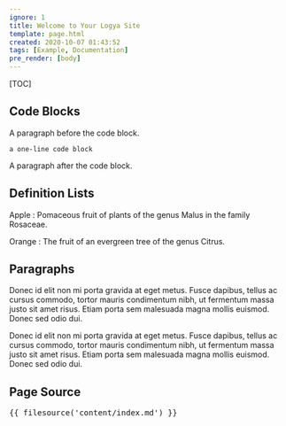 ```yaml
---
ignore: 1
title: Welcome to Your Logya Site
template: page.html
created: 2020-10-07 01:43:52
tags: [Example, Documentation]
pre_render: [body]
---
```

[TOC]

## Code Blocks

A paragraph before the code block.

```
a one-line code block
```

A paragraph after the code block.

## Definition Lists

Apple
:   Pomaceous fruit of plants of the genus Malus in
    the family Rosaceae.

Orange
:   The fruit of an evergreen tree of the genus Citrus.

## Paragraphs

Donec id elit non mi porta gravida at eget metus. Fusce dapibus, tellus ac
cursus commodo, tortor mauris condimentum nibh, ut fermentum massa justo sit
amet risus. Etiam porta sem malesuada magna mollis euismod. Donec sed odio dui.

Donec id elit non mi porta gravida at eget metus. Fusce dapibus, tellus ac
cursus commodo, tortor mauris condimentum nibh, ut fermentum massa justo sit
amet risus. Etiam porta sem malesuada magna mollis euismod. Donec sed odio dui.

## Page Source

<pre>
{{ filesource('content/index.md') }}
</pre>